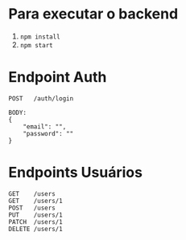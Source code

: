 # Para executar o backend

1. `npm install`
2. `npm start`

# Endpoint Auth

```
POST   /auth/login

BODY: 
{
    "email": "",
    "password": ""
}
```

# Endpoints Usuários

```
GET    /users
GET    /users/1
POST   /users
PUT    /users/1
PATCH  /users/1
DELETE /users/1
```
